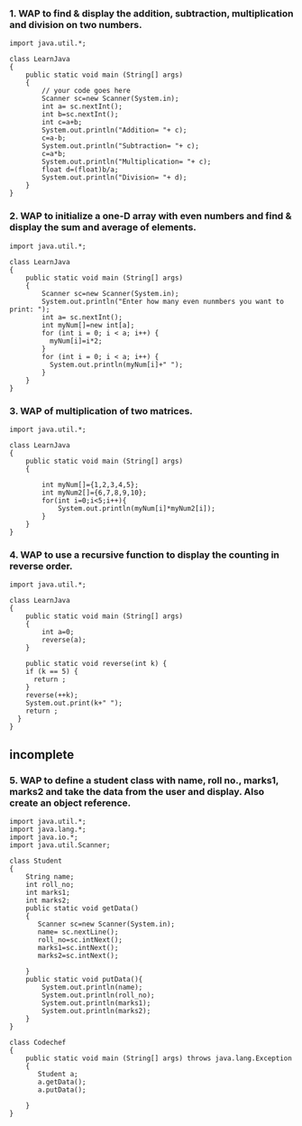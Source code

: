 ### 1.	WAP to find & display the addition, subtraction, multiplication and division on two numbers.
```
import java.util.*;

class LearnJava
{
	public static void main (String[] args) 
	{
		// your code goes here
		Scanner sc=new Scanner(System.in);
		int a= sc.nextInt();
		int b=sc.nextInt();
		int c=a+b;
		System.out.println("Addition= "+ c);
		c=a-b;
		System.out.println("Subtraction= "+ c);
		c=a*b;
		System.out.println("Multiplication= "+ c);
		float d=(float)b/a;
        System.out.println("Division= "+ d);
	}
}

```
### 2. WAP to initialize a one-D array with even numbers and find & display the sum and average of elements.
```
import java.util.*;

class LearnJava
{
	public static void main (String[] args) 
	{
		Scanner sc=new Scanner(System.in);
		System.out.println("Enter how many even nunmbers you want to print: ");
		int a= sc.nextInt();
		int myNum[]=new int[a];
		for (int i = 0; i < a; i++) {
          myNum[i]=i*2;
        }
        for (int i = 0; i < a; i++) {
          System.out.println(myNum[i]+" ");
        }
	}
}
```

### 3.	WAP of multiplication of two matrices.
```
import java.util.*;

class LearnJava
{
	public static void main (String[] args) 
	{
	
		int myNum[]={1,2,3,4,5};
		int myNum2[]={6,7,8,9,10};
		for(int i=0;i<5;i++){
		    System.out.println(myNum[i]*myNum2[i]);
		}
	}
}

```
### 4.	WAP to use a recursive function to display the counting in reverse order.
```
import java.util.*;

class LearnJava
{
	public static void main (String[] args) 
	{
	    int a=0;
		reverse(a);
	}
	
	public static void reverse(int k) {
    if (k == 5) {
      return ;
    } 
    reverse(++k);
    System.out.print(k+" ");
    return ;
  }
}
```
## incomplete
### 5.	WAP to define a student class with name, roll no., marks1, marks2 and take the data from the user and display. Also create an object reference.
```
import java.util.*;
import java.lang.*;
import java.io.*;
import java.util.Scanner;

class Student
{
    String name;
    int roll_no;
    int marks1;
    int marks2;
    public static void getData()
	{
	   Scanner sc=new Scanner(System.in); 
	   name= sc.nextLine(); 
	   roll_no=sc.intNext();
	   marks1=sc.intNext();
	   marks2=sc.intNext();
	   
	}
	public static void putData(){
	    System.out.println(name);
	    System.out.println(roll_no);
	    System.out.println(marks1);
	    System.out.println(marks2);
	}
}

class Codechef
{
	public static void main (String[] args) throws java.lang.Exception
	{
	   Student a;
	   a.getData();
	   a.putData();
	   
	}
}




```